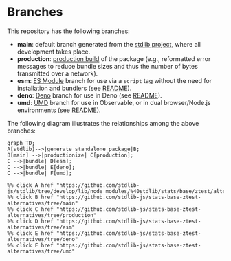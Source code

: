 <!--

@license Apache-2.0

Copyright (c) 2022 The Stdlib Authors.

Licensed under the Apache License, Version 2.0 (the "License");
you may not use this file except in compliance with the License.
You may obtain a copy of the License at

    http://www.apache.org/licenses/LICENSE-2.0

Unless required by applicable law or agreed to in writing, software
distributed under the License is distributed on an "AS IS" BASIS,
WITHOUT WARRANTIES OR CONDITIONS OF ANY KIND, either express or implied.
See the License for the specific language governing permissions and
limitations under the License.

-->

# Branches

This repository has the following branches:

-   **main**: default branch generated from the [stdlib project][stdlib-url], where all development takes place.
-   **production**: [production build][production-url] of the package (e.g., reformatted error messages to reduce bundle sizes and thus the number of bytes transmitted over a network).
-   **esm**: [ES Module][esm-url] branch for use via a `script` tag without the need for installation and bundlers (see [README][esm-readme]).
-   **deno**: [Deno][deno-url] branch for use in Deno (see [README][deno-readme]).
-   **umd**: [UMD][umd-url] branch for use in Observable, or in dual browser/Node.js environments (see [README][umd-readme]).

The following diagram illustrates the relationships among the above branches:

```mermaid
graph TD;
A[stdlib]-->|generate standalone package|B;
B[main] -->|productionize| C[production];
C -->|bundle| D[esm];
C -->|bundle| E[deno];
C -->|bundle| F[umd];

%% click A href "https://github.com/stdlib-js/stdlib/tree/develop/lib/node_modules/%40stdlib/stats/base/ztest/alternatives"
%% click B href "https://github.com/stdlib-js/stats-base-ztest-alternatives/tree/main"
%% click C href "https://github.com/stdlib-js/stats-base-ztest-alternatives/tree/production"
%% click D href "https://github.com/stdlib-js/stats-base-ztest-alternatives/tree/esm"
%% click E href "https://github.com/stdlib-js/stats-base-ztest-alternatives/tree/deno"
%% click F href "https://github.com/stdlib-js/stats-base-ztest-alternatives/tree/umd"
```

[stdlib-url]: https://github.com/stdlib-js/stdlib/tree/develop/lib/node_modules/%40stdlib/stats/base/ztest/alternatives
[production-url]: https://github.com/stdlib-js/stats-base-ztest-alternatives/tree/production
[deno-url]: https://github.com/stdlib-js/stats-base-ztest-alternatives/tree/deno
[deno-readme]: https://github.com/stdlib-js/stats-base-ztest-alternatives/blob/deno/README.md
[umd-url]: https://github.com/stdlib-js/stats-base-ztest-alternatives/tree/umd
[umd-readme]: https://github.com/stdlib-js/stats-base-ztest-alternatives/blob/umd/README.md
[esm-url]: https://github.com/stdlib-js/stats-base-ztest-alternatives/tree/esm
[esm-readme]: https://github.com/stdlib-js/stats-base-ztest-alternatives/blob/esm/README.md